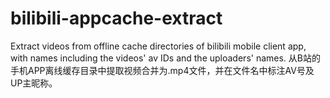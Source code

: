 # bilibili-appcache-extract
Extract videos from offline cache directories of bilibili mobile client app, with names including the videos' av IDs and the uploaders' names. 
从B站的手机APP离线缓存目录中提取视频合并为.mp4文件，并在文件名中标注AV号及UP主昵称。
